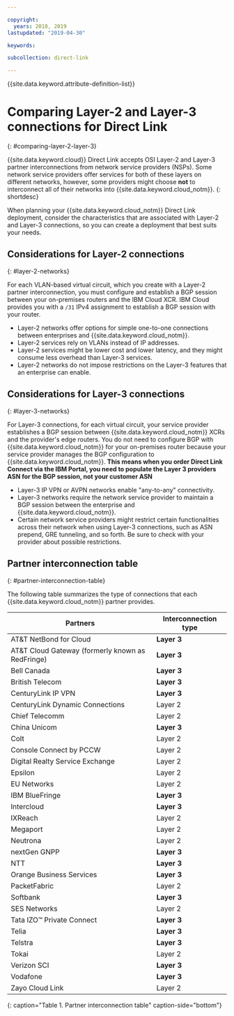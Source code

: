 ```yaml
---

copyright:
  years: 2018, 2019
lastupdated: "2019-04-30"

keywords: 

subcollection: direct-link

---
```


{{site.data.keyword.attribute-definition-list}}

# Comparing Layer-2 and Layer-3 connections for Direct Link
{: #comparing-layer-2-layer-3}

{{site.data.keyword.cloud}} Direct Link accepts OSI Layer-2 and Layer-3 partner interconnections from network service providers (NSPs). Some network service providers offer services for both of these layers on different networks, however, some providers might choose **not** to interconnect all of their networks into {{site.data.keyword.cloud_notm}}.
{: shortdesc}

When planning your {{site.data.keyword.cloud_notm}} Direct Link deployment, consider the characteristics that are associated with Layer-2 and Layer-3 connections, so you can create a deployment that best suits your needs.

## Considerations for Layer-2 connections
{: #layer-2-networks}

For each VLAN-based virtual circuit, which you create with a Layer-2 partner interconnection, you must configure and establish a BGP session between your on-premises routers and the IBM Cloud XCR. IBM Cloud provides you with a `/31` IPv4 assignment to establish a BGP session with your router.

* Layer-2 networks offer options for simple one-to-one connections between enterprises and {{site.data.keyword.cloud_notm}}.
* Layer-2 services rely on VLANs instead of IP addresses.
* Layer-2 services might be lower cost and lower latency, and they might consume less overhead than Layer-3 services.
* Layer-2 networks do not impose restrictions on the Layer-3 features that an enterprise can enable.

## Considerations for Layer-3 connections
{: #layer-3-networks}

For Layer-3 connections, for each virtual circuit, your service provider establishes a BGP session between {{site.data.keyword.cloud_notm}} XCRs and the provider's edge routers. You do not need to configure BGP with {{site.data.keyword.cloud_notm}} for your on-premises router because your service provider manages the BGP configuration to {{site.data.keyword.cloud_notm}}. **This means when you order Direct Link Connect via the IBM Portal, you need to populate the Layer 3 providers ASN for the BGP session, not your customer ASN**

* Layer-3 IP VPN or AVPN networks enable "any-to-any" connectivity.
* Layer-3 networks require the network service provider to maintain a BGP session between the enterprise and {{site.data.keyword.cloud_notm}}.
* Certain network service providers might restrict certain functionalities across their network when using Layer-3 connections, such as ASN prepend, GRE tunneling, and so forth. Be sure to check with your provider about possible restrictions.

## Partner interconnection table
{: #partner-interconnection-table}

The following table summarizes the type of connections that each {{site.data.keyword.cloud_notm}} partner provides.

| Partners | Interconnection type |  
|-------|-------|
| AT&T NetBond for Cloud | **Layer 3** |
| AT&T Cloud Gateway (formerly known as RedFringe)| **Layer 3** |
| Bell Canada | **Layer 3** |
| British Telecom | **Layer 3**  |
| CenturyLink IP VPN | **Layer 3** |
| CenturyLink Dynamic Connections | Layer 2 |
| Chief Telecomm | Layer 2 |
| China Unicom | **Layer 3** |
| Colt | Layer 2  |
| Console Connect by PCCW | Layer 2 |
| Digital Realty Service Exchange | Layer 2 |
| Epsilon | Layer 2 |
| EU Networks | Layer 2 |
| IBM BlueFringe | **Layer 3** |
| Intercloud | **Layer 3** |
| IXReach | Layer 2 |
| Megaport | Layer 2 |
| Neutrona | Layer 2 |
| nextGen GNPP | **Layer 3** |
| NTT | **Layer 3** |
| Orange Business Services | **Layer 3** |
| PacketFabric | Layer 2  |
| Softbank | **Layer 3** |
| SES Networks | Layer 2  |
| Tata IZO™ Private Connect  | **Layer 3** |
| Telia | **Layer 3** |
| Telstra | **Layer 3** |
| Tokai | Layer 2 |
| Verizon SCI| **Layer 3** |
| Vodafone| **Layer 3** |
| Zayo Cloud Link | Layer 2 |
{: caption="Table 1. Partner interconnection table" caption-side="bottom"}

